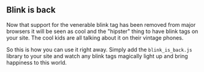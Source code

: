 ## Blink is back

Now that support for the venerable blink tag has been removed from major browsers it will be seen as cool and the "hipster" thing to have blink tags on your site.  The cool kids are all talking about it on their vintage phones.

So this is how you can use it right away.  Simply add the `blink_is_back.js` library to your site and watch any blink tags magically light up and bring happiness to this world.
